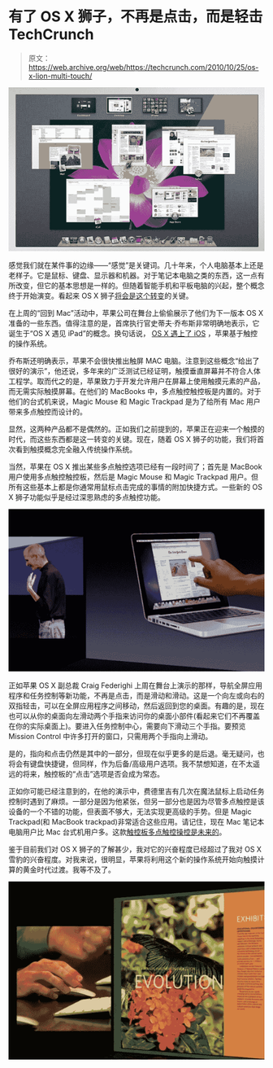 # 有了 OS X 狮子，不再是点击，而是轻击 TechCrunch

> 原文：<https://web.archive.org/web/https://techcrunch.com/2010/10/25/os-x-lion-multi-touch/>

![](img/57a8bb801f6e65e5a7ee7ccc78b538bb.png "osx0")

感觉我们就在某件事的边缘——“感觉”是关键词。几十年来，个人电脑基本上还是老样子。它是鼠标、键盘、显示器和机器。对于笔记本电脑之类的东西，这一点有所改变，但它的基本思想是一样的。但随着智能手机和平板电脑的兴起，整个概念终于开始演变。看起来 OS X 狮子[将会是这个转变](https://web.archive.org/web/20230127141317/https://techcrunch.com/2010/10/13/os-x-lion-10-7/)的关键。

在上周的“回到 Mac”活动中，苹果公司在舞台上偷偷展示了他们为下一版本 OS X 准备的一些东西。值得注意的是，首席执行官史蒂夫·乔布斯非常明确地表示，它诞生于“OS X 遇见 iPad”的概念。换句话说， [OS X 遇上了 iOS](https://web.archive.org/web/20230127141317/https://techcrunch.com/2010/10/20/os-x-lion/) ，苹果基于触控的操作系统。

乔布斯还明确表示，苹果不会很快推出触屏 MAC 电脑。注意到这些概念“给出了很好的演示”，他还说，多年来的广泛测试已经证明，触摸垂直屏幕并不符合人体工程学。取而代之的是，苹果致力于开发允许用户在屏幕上使用触摸元素的产品，而无需实际触摸屏幕。在他们的 MacBooks 中，多点触控触控板是内置的。对于他们的台式机来说，Magic Mouse 和 Magic Trackpad 是为了给所有 Mac 用户带来多点触控而设计的。

显然，这两种产品都不是偶然的。正如我们之前提到的，苹果正在迎来一个触摸的时代，而这些东西都是这一转变的关键。现在，随着 OS X 狮子的功能，我们将首次看到触摸概念完全融入传统操作系统。

当然，苹果在 OS X 推出某些多点触控选项已经有一段时间了；首先是 MacBook 用户使用多点触控触控板，然后是 Magic Mouse 和 Magic Trackpad 用户。但所有这些基本上都是你通常用鼠标点击完成的事情的附加快捷方式。一些新的 OS X 狮子功能似乎是经过深思熟虑的多点触控功能。

![](img/52875df857a0b9245bcf4c3f8545a435.png "ox2")

正如苹果 OS X 副总裁 Craig Federighi 上周在舞台上演示的那样，导航全屏应用程序和任务控制等新功能，不再是点击，而是滑动和滑动。这是一个向左或向右的双指轻击，可以在全屏应用程序之间移动，然后返回到您的桌面。有趣的是，现在也可以从你的桌面向左滑动两个手指来访问你的桌面小部件(看起来它们不再覆盖在你的实际桌面上)。要进入任务控制中心，需要向下滑动三个手指。要预览 Mission Control 中许多打开的窗口，只需用两个手指向上滑动。

是的，指向和点击仍然是其中的一部分，但现在似乎更多的是后退。毫无疑问，也将会有键盘快捷键，但同样，作为后备/高级用户选项。我不禁想知道，在不太遥远的将来，触控板的“点击”选项是否会成为常态。

正如你可能已经注意到的，在他的演示中，费德里吉有几次在魔法鼠标上启动任务控制时遇到了麻烦。一部分是因为他紧张，但另一部分也是因为尽管多点触控是该设备的一个不错的功能，但表面不够大，无法实现更高级的手势。但是 Magic Trackpad(和 MacBook trackpad)非常适合这些应用。请记住，现在 Mac 笔记本电脑用户比 Mac 台式机用户多。这款[触控板多点触控操控是未来的](https://web.archive.org/web/20230127141317/https://techcrunch.com/2010/07/27/apple-magic-trackpad-mouse/)。

鉴于目前我们对 OS X 狮子的了解甚少，我对它的兴奋程度已经超过了我对 OS X 雪豹的兴奋程度。对我来说，很明显，苹果将利用这个新的操作系统开始向触摸计算的黄金时代过渡。我等不及了。

![](img/d69d40eca199a62958c3732b66a56f4d.png "osx1")
